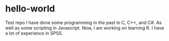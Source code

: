 # hello-world
Test repo
I have done some programming in the past in C, C++, and C#. As well as some scripting in Javascript. Now, I am working on learning R. I have a lot of experience in SPSS.
